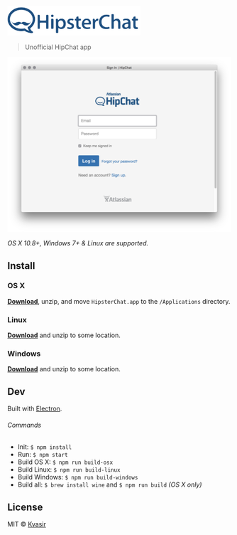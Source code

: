 
<img src="media/logo_with_name.png" width="300px"/>

> Unofficial HipChat app

![screenshot](media/screenshot.png)

*OS X 10.8+, Windows 7+ & Linux are supported.*


## Install

### OS X

[**Download**](https://github.com/kvasir/hipsterchat/releases/latest), unzip, and move `HipsterChat.app` to the `/Applications` directory.

### Linux

[**Download**](https://github.com/kvasir/hipsterchat/releases/latest) and unzip to some location.

### Windows

[**Download**](https://github.com/kvasir/hipsterchat/releases/latest) and unzip to some location.


## Dev

Built with [Electron](http://electron.atom.io).

###### Commands

- Init: `$ npm install`
- Run: `$ npm start`
- Build OS X: `$ npm run build-osx`
- Build Linux: `$ npm run build-linux`
- Build Windows: `$ npm run build-windows`
- Build all: `$ brew install wine` and `$ npm run build` *(OS X only)*

## License

MIT © [Kvasir](https://github.com/kvasir)
